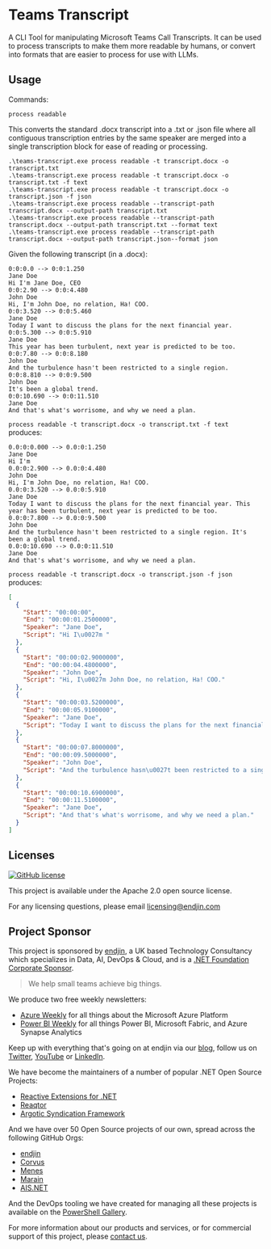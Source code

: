 # Teams Transcript

A CLI Tool for manipulating Microsoft Teams Call Transcripts. It can be used to process transcripts to make them more readable by humans, or convert into formats that are easier to process for use with LLMs.

## Usage

Commands:

`process readable`

This converts the standard .docx transcript into a .txt or .json file where all contiguous transcription entries by the same speaker are merged into a single transcription block for ease of reading or processing.

```
.\teams-transcript.exe process readable -t transcript.docx -o transcript.txt
.\teams-transcript.exe process readable -t transcript.docx -o transcript.txt -f text
.\teams-transcript.exe process readable -t transcript.docx -o transcript.json -f json
.\teams-transcript.exe process readable --transcript-path transcript.docx --output-path transcript.txt 
.\teams-transcript.exe process readable --transcript-path transcript.docx --output-path transcript.txt --format text
.\teams-transcript.exe process readable --transcript-path transcript.docx --output-path transcript.json--format json
```

Given the following transcript (in a .docx):

```
0:0:0.0 --> 0:0:1.250
Jane Doe
Hi I'm Jane Doe, CEO
0:0:2.90 --> 0:0:4.480
John Doe
Hi, I'm John Doe, no relation, Ha! COO.
0:0:3.520 --> 0:0:5.460
Jane Doe
Today I want to discuss the plans for the next financial year.
0:0:5.300 --> 0:0:5.910
Jane Doe
This year has been turbulent, next year is predicted to be too.
0:0:7.80 --> 0:0:8.180
John Doe
And the turbulence hasn't been restricted to a single region.
0:0:8.810 --> 0:0:9.500
John Doe
It's been a global trend.
0:0:10.690 --> 0:0:11.510
Jane Doe
And that's what's worrisome, and why we need a plan.
```

`process readable -t transcript.docx -o transcript.txt -f text` produces:

```
0.0:0:0.000 --> 0.0:0:1.250
Jane Doe
Hi I'm 
0.0:0:2.900 --> 0.0:0:4.480
John Doe
Hi, I'm John Doe, no relation, Ha! COO.
0.0:0:3.520 --> 0.0:0:5.910
Jane Doe
Today I want to discuss the plans for the next financial year. This year has been turbulent, next year is predicted to be too.
0.0:0:7.800 --> 0.0:0:9.500
John Doe
And the turbulence hasn't been restricted to a single region. It's been a global trend.
0.0:0:10.690 --> 0.0:0:11.510
Jane Doe
And that's what's worrisome, and why we need a plan.
```

`process readable -t transcript.docx -o transcript.json -f json` produces:

```json
[
  {
    "Start": "00:00:00",
    "End": "00:00:01.2500000",
    "Speaker": "Jane Doe",
    "Script": "Hi I\u0027m "
  },
  {
    "Start": "00:00:02.9000000",
    "End": "00:00:04.4800000",
    "Speaker": "John Doe",
    "Script": "Hi, I\u0027m John Doe, no relation, Ha! COO."
  },
  {
    "Start": "00:00:03.5200000",
    "End": "00:00:05.9100000",
    "Speaker": "Jane Doe",
    "Script": "Today I want to discuss the plans for the next financial year. This year has been turbulent, next year is predicted to be too."
  },
  {
    "Start": "00:00:07.8000000",
    "End": "00:00:09.5000000",
    "Speaker": "John Doe",
    "Script": "And the turbulence hasn\u0027t been restricted to a single region. It\u0027s been a global trend"
  },
  {
    "Start": "00:00:10.6900000",
    "End": "00:00:11.5100000",
    "Speaker": "Jane Doe",
    "Script": "And that's what's worrisome, and why we need a plan."
  }
]
```

## Licenses

[![GitHub license](https://img.shields.io/badge/License-Apache%202-blue.svg)](https://raw.githubusercontent.com/endjin/dotnet-adr/master/LICENSE)

This project is available under the Apache 2.0 open source license.

For any licensing questions, please email [&#108;&#105;&#99;&#101;&#110;&#115;&#105;&#110;&#103;&#64;&#101;&#110;&#100;&#106;&#105;&#110;&#46;&#99;&#111;&#109;](&#109;&#97;&#105;&#108;&#116;&#111;&#58;&#108;&#105;&#99;&#101;&#110;&#115;&#105;&#110;&#103;&#64;&#101;&#110;&#100;&#106;&#105;&#110;&#46;&#99;&#111;&#109;)

## Project Sponsor

This project is sponsored by [endjin](https://endjin.com), a UK based Technology Consultancy which specializes in Data, AI, DevOps & Cloud, and is a [.NET Foundation Corporate Sponsor](https://dotnetfoundation.org/membership/corporate-sponsorship).

> We help small teams achieve big things.

We produce two free weekly newsletters: 

 - [Azure Weekly](https://azureweekly.info) for all things about the Microsoft Azure Platform
 - [Power BI Weekly](https://powerbiweekly.info) for all things Power BI, Microsoft Fabric, and Azure Synapse Analytics

Keep up with everything that's going on at endjin via our [blog](https://endjin.com/blog), follow us on [Twitter](https://twitter.com/endjin), [YouTube](https://www.youtube.com/c/endjin) or [LinkedIn](https://www.linkedin.com/company/endjin).

We have become the maintainers of a number of popular .NET Open Source Projects:

- [Reactive Extensions for .NET](https://github.com/dotnet/reactive)
- [Reaqtor](https://github.com/reaqtive)
- [Argotic Syndication Framework](https://github.com/argotic-syndication-framework/)

And we have over 50 Open Source projects of our own, spread across the following GitHub Orgs:

- [endjin](https://github.com/endjin/)
- [Corvus](https://github.com/corvus-dotnet)
- [Menes](https://github.com/menes-dotnet)
- [Marain](https://github.com/marain-dotnet)
- [AIS.NET](https://github.com/ais-dotnet)

And the DevOps tooling we have created for managing all these projects is available on the [PowerShell Gallery](https://www.powershellgallery.com/profiles/endjin).

For more information about our products and services, or for commercial support of this project, please [contact us](https://endjin.com/contact-us). 